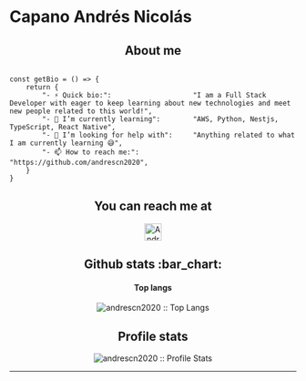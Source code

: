 # Capano Andrés Nicolás

<h2 align="center">About me</h2>

```golang

const getBio = () => {
	return {
		"- ⚡ Quick bio:":                    "I am a Full Stack Developer with eager to keep learning about new technologies and meet new people related to this world!",
		"- 🌱 I’m currently learning":        "AWS, Python, Nestjs, TypeScript, React Native",
		"- 🤔 I’m looking for help with":     "Anything related to what I am currently learning 😅",
		"- 📫 How to reach me:":              "https://github.com/andrescn2020",
	}
}
```

<h2 align="center">You can reach me at</h2>

<p align="center">

  <a href="https://www.linkedin.com/in/andrescapano">
    <img src="https://www.vectorlogo.zone/logos/linkedin/linkedin-icon.svg" alt="Andres Capano LinkedIn Profile" height="30" width="30">
  </a>
	
</p>

<p align="center">

	
</p>

<h2 align="center">Github stats :bar_chart:</h2>

<h4 align="center">Top langs</h4>

<p align="center"><img src="https://github-readme-stats.vercel.app/api/top-langs/?username=andrescn2020&langs_count=10&theme=tokyonight&layout=compact" alt="andrescn2020 :: Top Langs" /></p>

<h2 align="center">Profile stats</h2>

<p align="center"><img src="https://github-readme-stats.vercel.app/api?username=andrescn2020&show_icons=true&theme=synthwave" alt="andrescn2020 :: Profile Stats" /></p>

---


